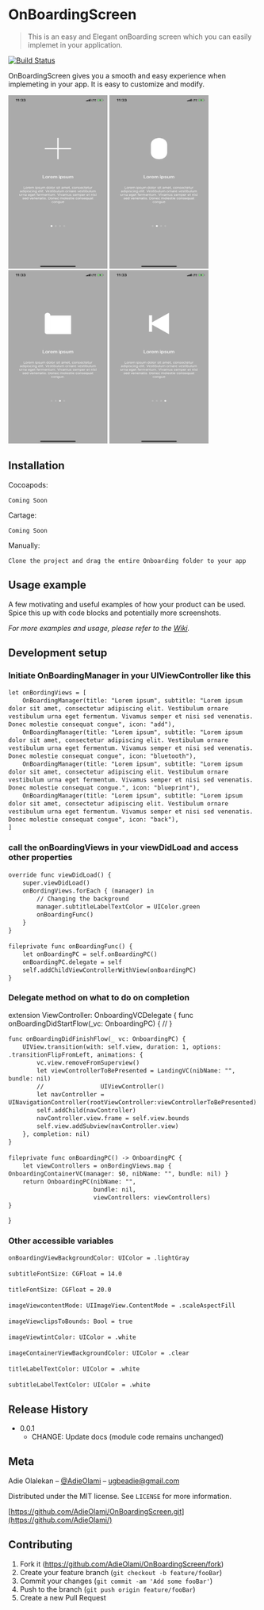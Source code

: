 # OnBoardingScreen
> This is an easy and Elegant onBoarding screen which you can easily implemet in your application.

[![Build Status][travis-image]][travis-url]

OnBoardingScreen gives you a smooth and easy experience when implemeting in your app. It is easy to customize and modify.

<div float="left">
  <img src="./img1.PNG" width="200" height="350"/>
  <img src="./img2.PNG" width="200" height="350"/>
  <img src="./img3.PNG" width="200" height="350"/> 
  <img src="./img4.PNG" width="200" height="350"/>
</div>

## Installation

Cocoapods:

```
Coming Soon
```

Cartage:

```
Coming Soon
```

Manually:

```
Clone the project and drag the entire Onboarding folder to your app
```

## Usage example

A few motivating and useful examples of how your product can be used. Spice this up with code blocks and potentially more screenshots.

_For more examples and usage, please refer to the [Wiki][wiki]._

## Development setup

### Initiate OnBoardingManager in your UIViewController like this

    let onBordingViews = [
        OnBoardingManager(title: "Lorem ipsum", subtitle: "Lorem ipsum dolor sit amet, consectetur adipiscing elit. Vestibulum ornare vestibulum urna eget fermentum. Vivamus semper et nisi sed venenatis. Donec molestie consequat congue", icon: "add"),
        OnBoardingManager(title: "Lorem ipsum", subtitle: "Lorem ipsum dolor sit amet, consectetur adipiscing elit. Vestibulum ornare vestibulum urna eget fermentum. Vivamus semper et nisi sed venenatis. Donec molestie consequat congue", icon: "bluetooth"),
        OnBoardingManager(title: "Lorem ipsum", subtitle: "Lorem ipsum dolor sit amet, consectetur adipiscing elit. Vestibulum ornare vestibulum urna eget fermentum. Vivamus semper et nisi sed venenatis. Donec molestie consequat congue.", icon: "blueprint"),
        OnBoardingManager(title: "Lorem ipsum", subtitle: "Lorem ipsum dolor sit amet, consectetur adipiscing elit. Vestibulum ornare vestibulum urna eget fermentum. Vivamus semper et nisi sed venenatis. Donec molestie consequat congue", icon: "back"),
    ]
    
### call the onBoardingViews in your viewDidLoad and access other properties
    override func viewDidLoad() {
        super.viewDidLoad()
        onBordingViews.forEach { (manager) in
            // Changing the background
            manager.subtitleLabelTextColor = UIColor.green
            onBoardingFunc()
        }
    }

    fileprivate func onBoardingFunc() {
        let onBoardingPC = self.onBoardingPC()
        onBoardingPC.delegate = self
        self.addChildViewControllerWithView(onBoardingPC)
    }
    

### Delegate method on what to do on completion

extension ViewController: OnboardingVCDelegate {
    func onBoardingDidStartFlow(_vc: OnboardingPC) {
        //
    }
    
    func onBoardingDidFinishFlow(_ vc: OnboardingPC) {
        UIView.transition(with: self.view, duration: 1, options: .transitionFlipFromLeft, animations: {
            vc.view.removeFromSuperview()
            let viewControllerToBePresented = LandingVC(nibName: "", bundle: nil)
            //                UIViewController()
            let navController = UINavigationController(rootViewController:viewControllerToBePresented)
            self.addChild(navController)
            navController.view.frame = self.view.bounds
            self.view.addSubview(navController.view)
        }, completion: nil)
    }
    
    fileprivate func onBoardingPC() -> OnboardingPC {
        let viewControllers = onBordingViews.map { OnboardingContainerVC(manager: $0, nibName: "", bundle: nil) }
        return OnboardingPC(nibName: "",
                            bundle: nil,
                            viewControllers: viewControllers)
    }
}
### Other accessible variables

    onBoardingViewBackgroundColor: UIColor = .lightGray
    
    subtitleFontSize: CGFloat = 14.0
    
    titleFontSize: CGFloat = 20.0
    
    imageViewcontentMode: UIImageView.ContentMode = .scaleAspectFill
    
    imageViewclipsToBounds: Bool = true
    
    imageViewtintColor: UIColor = .white
    
    imageContainerViewBackgroundColor: UIColor = .clear
    
    titleLabelTextColor: UIColor = .white
    
    subtitleLabelTextColor: UIColor = .white

## Release History

* 0.0.1
    * CHANGE: Update docs (module code remains unchanged)


## Meta

Adie Olalekan – [@AdieOlami](https://twitter.com/AdieOlami) – ugbeadie@gmail.com

Distributed under the MIT license. See ``LICENSE`` for more information.

[https://github.com/AdieOlami/OnBoardingScreen.git](https://github.com/AdieOlami/)

## Contributing

1. Fork it (<https://github.com/AdieOlami/OnBoardingScreen/fork>)
2. Create your feature branch (`git checkout -b feature/fooBar`)
3. Commit your changes (`git commit -am 'Add some fooBar'`)
4. Push to the branch (`git push origin feature/fooBar`)
5. Create a new Pull Request

<!-- Markdown link & img dfn's -->
[travis-image]: https://img.shields.io/travis/dbader/node-datadog-metrics/master.svg?style=flat-square
[travis-url]: https://travis-ci.org/dbader/node-datadog-metrics
[wiki]: https://github.com/AdieOlami/OnBoardingScreen/wiki
